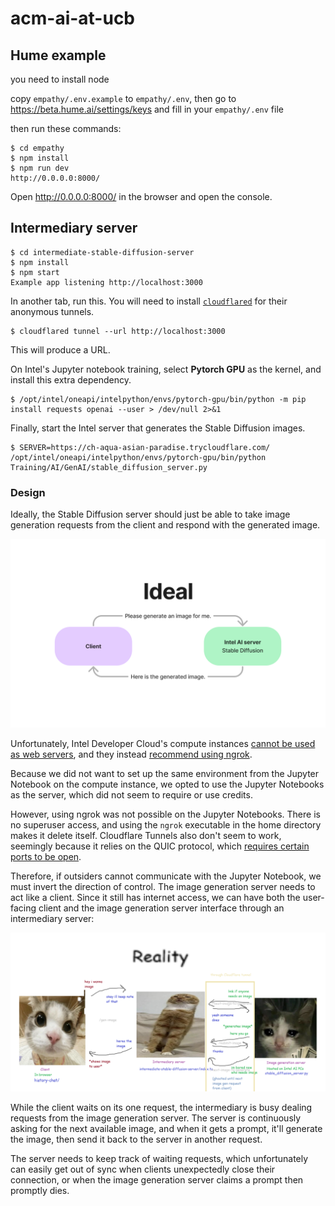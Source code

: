 # acm-ai-at-ucb

## Hume example

you need to install node

copy `empathy/.env.example` to `empathy/.env`, then go to https://beta.hume.ai/settings/keys and fill in your `empathy/.env` file

then run these commands:

```shell
$ cd empathy
$ npm install
$ npm run dev
http://0.0.0.0:8000/
```

Open http://0.0.0.0:8000/ in the browser and open the console.

## Intermediary server

```shell
$ cd intermediate-stable-diffusion-server
$ npm install
$ npm start
Example app listening http://localhost:3000
```

In another tab, run this. You will need to install [`cloudflared`](https://developers.cloudflare.com/cloudflare-one/connections/connect-networks/do-more-with-tunnels/trycloudflare/) for their anonymous tunnels.

```shell
$ cloudflared tunnel --url http://localhost:3000
```

This will produce a URL.

On Intel's Jupyter notebook training, select **Pytorch GPU** as the kernel, and install this extra dependency.

```shell
$ /opt/intel/oneapi/intelpython/envs/pytorch-gpu/bin/python -m pip install requests openai --user > /dev/null 2>&1
```

Finally, start the Intel server that generates the Stable Diffusion images.

```shell
$ SERVER=https://ch-aqua-asian-paradise.trycloudflare.com/ /opt/intel/oneapi/intelpython/envs/pytorch-gpu/bin/python Training/AI/GenAI/stable_diffusion_server.py
```

### Design

Ideally, the Stable Diffusion server should just be able to take image generation requests from the client and respond with the generated image.

![Ideal: "Client" with an arrow labelled "Please generate an image for me." to "Intel AI server: Stable Diffusion" with an arrow back to "Client" labelled "Here is the generated image."](./docs/ucb%20ai%20hackathon%20ideal.png)

Unfortunately, Intel Developer Cloud's compute instances [cannot be used as web servers](https://www.intel.com/content/www/us/en/support/articles/000095310/software/software-services.html), and they instead [recommend using ngrok](https://hackpack.readthedocs.io/en/latest/develop_deploy.html#exposing-your-application-via-ngrok).

Because we did not want to set up the same environment from the Jupyter Notebook on the compute instance, we opted to use the Jupyter Notebooks as the server, which did not seem to require or use credits.

However, using ngrok was not possible on the Jupyter Notebooks. There is no superuser access, and using the `ngrok` executable in the home directory makes it delete itself. Cloudflare Tunnels also don't seem to work, seemingly because it relies on the QUIC protocol, which [requires certain ports to be open](https://www.reddit.com/r/CloudFlare/comments/10r6bus/unraid_cloudflare_tunneling_connection_terminated/).

Therefore, if outsiders cannot communicate with the Jupyter Notebook, we must invert the direction of control. The image generation server needs to act like a client. Since it still has internet access, we can have both the user-facing client and the image generation server interface through an intermediary server:

![Reality diagram](./docs/reality.png)

While the client waits on its one request, the intermediary is busy dealing requests from the image generation server. The server is continuously asking for the next available image, and when it gets a prompt, it'll generate the image, then send it back to the server in another request.

The server needs to keep track of waiting requests, which unfortunately can easily get out of sync when clients unexpectedly close their connection, or when the image generation server claims a prompt then promptly dies.

